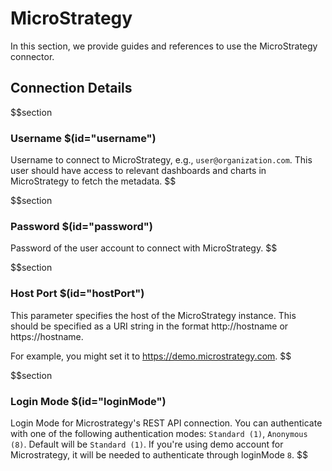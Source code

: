 # MicroStrategy

In this section, we provide guides and references to use the MicroStrategy connector.

## Connection Details

$$section
### Username $(id="username")

Username to connect to MicroStrategy, e.g., `user@organization.com`. This user should have access to relevant dashboards and charts in MicroStrategy to fetch the metadata.
$$

$$section
### Password $(id="password")

Password of the user account to connect with MicroStrategy.
$$

$$section
### Host Port $(id="hostPort")

This parameter specifies the host of the MicroStrategy instance. This should be specified as a URI string in the format http://hostname or https://hostname.

For example, you might set it to https://demo.microstrategy.com.
$$

$$section
### Login Mode $(id="loginMode")

Login Mode for Microstrategy's REST API connection. You can authenticate with one of the following authentication modes: `Standard (1)`, `Anonymous (8)`. Default will be `Standard (1)`.
If you're using demo account for Microstrategy, it will be needed to authenticate through loginMode `8`.
$$
